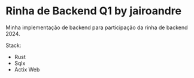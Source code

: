 # Rinha de Backend Q1 by jairoandre

Minha implementação de backend para participação da rinha de backend 2024.

Stack:

- Rust
- Sqlx
- Actix Web
